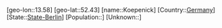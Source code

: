 ﻿---
location: [52.43,13.58]
type: City
tags:
- geo/City


SpocWebEntityId: 31758
isDeleted: false
confidential: public

---
[geo-lon::13.58]
[geo-lat::52.43]
[name::Koepenick]
[Country::[Germany](geo/Continent/Europe/Germany.md)]
[State::[State-Berlin](geo/Continent/Europe/Germany/State-Berlin.md)]
[Population::]
[Unknown::]

